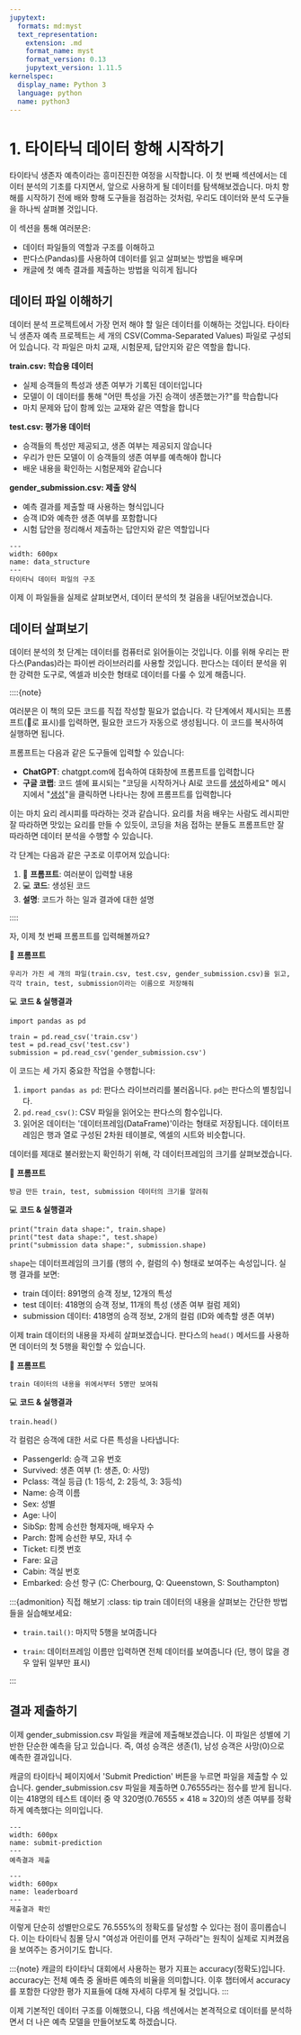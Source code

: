 ```yaml
---
jupytext:
  formats: md:myst
  text_representation:
    extension: .md
    format_name: myst
    format_version: 0.13
    jupytext_version: 1.11.5
kernelspec:
  display_name: Python 3
  language: python
  name: python3
---
```




# 1. 타이타닉 데이터 항해 시작하기

타이타닉 생존자 예측이라는 흥미진진한 여정을 시작합니다. 이 첫 번째 섹션에서는 데이터 분석의 기초를 다지면서, 앞으로 사용하게 될 데이터를 탐색해보겠습니다. 마치 항해를 시작하기 전에 배와 항해 도구들을 점검하는 것처럼, 우리도 데이터와 분석 도구들을 하나씩 살펴볼 것입니다.

이 섹션을 통해 여러분은:
- 데이터 파일들의 역할과 구조를 이해하고
- 판다스(Pandas)를 사용하여 데이터를 읽고 살펴보는 방법을 배우며
- 캐글에 첫 예측 결과를 제출하는 방법을 익히게 됩니다


## 데이터 파일 이해하기 

데이터 분석 프로젝트에서 가장 먼저 해야 할 일은 데이터를 이해하는 것입니다. 타이타닉 생존자 예측 프로젝트는 세 개의 CSV(Comma-Separated Values) 파일로 구성되어 있습니다. 각 파일은 마치 교재, 시험문제, 답안지와 같은 역할을 합니다.

**train.csv: 학습용 데이터**

- 실제 승객들의 특성과 생존 여부가 기록된 데이터입니다
- 모델이 이 데이터를 통해 "어떤 특성을 가진 승객이 생존했는가?"를 학습합니다
- 마치 문제와 답이 함께 있는 교재와 같은 역할을 합니다

**test.csv: 평가용 데이터**

- 승객들의 특성만 제공되고, 생존 여부는 제공되지 않습니다
- 우리가 만든 모델이 이 승객들의 생존 여부를 예측해야 합니다
- 배운 내용을 확인하는 시험문제와 같습니다

**gender_submission.csv: 제출 양식**

- 예측 결과를 제출할 때 사용하는 형식입니다
- 승객 ID와 예측한 생존 여부를 포함합니다
- 시험 답안을 정리해서 제출하는 답안지와 같은 역할입니다

```{figure} images/11-data_structure.svg
---
width: 600px
name: data_structure
---
타이타닉 데이터 파일의 구조
```


이제 이 파일들을 실제로 살펴보면서, 데이터 분석의 첫 걸음을 내딛어보겠습니다.



## 데이터 살펴보기

데이터 분석의 첫 단계는 데이터를 컴퓨터로 읽어들이는 것입니다. 이를 위해 우리는 판다스(Pandas)라는 파이썬 라이브러리를 사용할 것입니다. 판다스는 데이터 분석을 위한 강력한 도구로, 엑셀과 비슷한 형태로 데이터를 다룰 수 있게 해줍니다.

::::{note} 

여러분은 이 책의 모든 코드를 직접 작성할 필요가 없습니다. 각 단계에서 제시되는 프롬프트(📝로 표시)를 입력하면, 필요한 코드가 자동으로 생성됩니다. 이 코드를 복사하여 실행하면 됩니다.

프롬프트는 다음과 같은 도구들에 입력할 수 있습니다:

- **ChatGPT**: chatgpt.com에 접속하여 대화창에 프롬프트를 입력합니다
- **구글 코랩**: 코드 셀에 표시되는 "코딩을 시작하거나 AI로 코드를 <u>생성</u>하세요" 메시지에서 "<u>생성</u>"을 클릭하면 나타나는 창에 프롬프트를 입력합니다

이는 마치 요리 레시피를 따라하는 것과 같습니다. 요리를 처음 배우는 사람도 레시피만 잘 따라하면 맛있는 요리를 만들 수 있듯이, 코딩을 처음 접하는 분들도 프롬프트만 잘 따라하면 데이터 분석을 수행할 수 있습니다.

각 단계는 다음과 같은 구조로 이루어져 있습니다:

1. 📝 **프롬프트**: 여러분이 입력할 내용
2. 💻 **코드**: 생성된 코드
3. **설명**: 코드가 하는 일과 결과에 대한 설명

::::



자, 이제 첫 번째 프롬프트를 입력해볼까요?

📝 **프롬프트**
```
우리가 가진 세 개의 파일(train.csv, test.csv, gender_submission.csv)을 읽고,
각각 train, test, submission이라는 이름으로 저장해줘
```

💻 **코드 & 실행결과**
```{code-cell}
import pandas as pd

train = pd.read_csv('train.csv')
test = pd.read_csv('test.csv')
submission = pd.read_csv('gender_submission.csv')
```

이 코드는 세 가지 중요한 작업을 수행합니다:
1. `import pandas as pd`: 판다스 라이브러리를 불러옵니다. `pd`는 판다스의 별칭입니다.
2. `pd.read_csv()`: CSV 파일을 읽어오는 판다스의 함수입니다.
3. 읽어온 데이터는 '데이터프레임(DataFrame)'이라는 형태로 저장됩니다. 데이터프레임은 행과 열로 구성된 2차원 테이블로, 엑셀의 시트와 비슷합니다.

데이터를 제대로 불러왔는지 확인하기 위해, 각 데이터프레임의 크기를 살펴보겠습니다.

📝 **프롬프트**
```
방금 만든 train, test, submission 데이터의 크기를 알려줘
```

💻 **코드 & 실행결과**
```{code-cell}
print("train data shape:", train.shape)
print("test data shape:", test.shape)
print("submission data shape:", submission.shape)
```

`shape`는 데이터프레임의 크기를 (행의 수, 컬럼의 수) 형태로 보여주는 속성입니다. 실행 결과를 보면:
- train 데이터: 891명의 승객 정보, 12개의 특성
- test 데이터: 418명의 승객 정보, 11개의 특성 (생존 여부 컬럼 제외)
- submission 데이터: 418명의 승객 정보, 2개의 컬럼 (ID와 예측할 생존 여부)

이제 train 데이터의 내용을 자세히 살펴보겠습니다. 판다스의 `head()` 메서드를 사용하면 데이터의 첫 5행을 확인할 수 있습니다.

📝 **프롬프트**
```
train 데이터의 내용을 위에서부터 5명만 보여줘
```

💻 **코드 & 실행결과**
```{code-cell}
train.head()
```

각 컬럼은 승객에 대한 서로 다른 특성을 나타냅니다:
- PassengerId: 승객 고유 번호
- Survived: 생존 여부 (1: 생존, 0: 사망)
- Pclass: 객실 등급 (1: 1등석, 2: 2등석, 3: 3등석)
- Name: 승객 이름
- Sex: 성별
- Age: 나이
- SibSp: 함께 승선한 형제자매, 배우자 수
- Parch: 함께 승선한 부모, 자녀 수
- Ticket: 티켓 번호
- Fare: 요금
- Cabin: 객실 번호
- Embarked: 승선 항구 (C: Cherbourg, Q: Queenstown, S: Southampton)



:::{admonition} 직접 해보기
:class: tip
train 데이터의 내용을 살펴보는 간단한 방법들을 실습해보세요:

- `train.tail()`: 마지막 5행을 보여줍니다

- `train`: 데이터프레임 이름만 입력하면 전체 데이터를 보여줍니다 (단, 행이 많을 경우 앞뒤 일부만 표시)

:::



## 결과 제출하기

이제 gender_submission.csv 파일을 캐글에 제출해보겠습니다. 이 파일은 성별에 기반한 단순한 예측을 담고 있습니다. 즉, 여성 승객은 생존(1), 남성 승객은 사망(0)으로 예측한 결과입니다.

캐글의 타이타닉 페이지에서 'Submit Prediction' 버튼을 누르면 파일을 제출할 수 있습니다. gender_submission.csv 파일을 제출하면 0.76555라는 점수를 받게 됩니다. 이는 418명의 테스트 데이터 중 약 320명(0.76555 × 418 ≈ 320)의 생존 여부를 정확하게 예측했다는 의미입니다.

```{figure} images/11-1.png
---
width: 600px
name: submit-prediction
---
예측결과 제출
```

```{figure} images/11-2.png
---
width: 600px
name: leaderboard
---
제출결과 확인
```

이렇게 단순히 성별만으로도 76.555%의 정확도를 달성할 수 있다는 점이 흥미롭습니다. 이는 타이타닉 침몰 당시 "여성과 어린이를 먼저 구하라"는 원칙이 실제로 지켜졌음을 보여주는 증거이기도 합니다.

:::{note}
캐글의 타이타닉 대회에서 사용하는 평가 지표는 accuracy(정확도)입니다. accuracy는 전체 예측 중 올바른 예측의 비율을 의미합니다. 이후 챕터에서 accuracy를 포함한 다양한 평가 지표들에 대해 자세히 다루게 될 것입니다.
:::

이제 기본적인 데이터 구조를 이해했으니, 다음 섹션에서는 본격적으로 데이터를 분석하면서 더 나은 예측 모델을 만들어보도록 하겠습니다.
